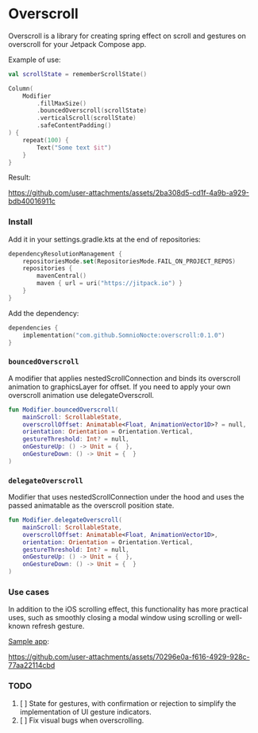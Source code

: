 # Overscroll

Overscroll is a library for creating spring effect on scroll and gestures on overscroll for your Jetpack Compose app.

Example of use: 
```Kotlin
val scrollState = rememberScrollState()

Column(
    Modifier
        .fillMaxSize()
        .bouncedOverscroll(scrollState)
        .verticalScroll(scrollState)
        .safeContentPadding()
) {
    repeat(100) {
        Text("Some text $it")
    }
}
```

Result: 

https://github.com/user-attachments/assets/2ba308d5-cd1f-4a9b-a929-bdb40016911c

### Install

Add it in your settings.gradle.kts at the end of repositories:

```kotlin
dependencyResolutionManagement {
    repositoriesMode.set(RepositoriesMode.FAIL_ON_PROJECT_REPOS)
    repositories {
        mavenCentral()
        maven { url = uri("https://jitpack.io") }
    }
}
```

Add the dependency:

```kotlin
dependencies {
    implementation("com.github.SomnioNocte:overscroll:0.1.0")
}
```

### `bouncedOverscroll`

A modifier that applies nestedScrollConnection and binds its overscroll animation to graphicsLayer for offset.
If you need to apply your own overscroll animation use delegateOverscroll.

```kotlin
fun Modifier.bouncedOverscroll(
    mainScroll: ScrollableState,
    overscrollOffset: Animatable<Float, AnimationVector1D>? = null,
    orientation: Orientation = Orientation.Vertical,
    gestureThreshold: Int? = null,
    onGestureUp: () -> Unit = {  },
    onGestureDown: () -> Unit = {  }
)
```

### `delegateOverscroll`

Modifier that uses nestedScrollConnection under the hood and uses the passed animatable as the overscroll position state.

```kotlin
fun Modifier.delegateOverscroll(
    mainScroll: ScrollableState,
    overscrollOffset: Animatable<Float, AnimationVector1D>,
    orientation: Orientation = Orientation.Vertical,
    gestureThreshold: Int? = null,
    onGestureUp: () -> Unit = {  },
    onGestureDown: () -> Unit = {  }
)
```

### Use cases

In addition to the iOS scrolling effect, this functionality has more practical uses, such as smoothly closing a modal window using scrolling or well-known refresh gesture.

[Sample app](https://github.com/SomnioNocte/overscroll/blob/master/app/src/main/java/com/somnio_nocte/overscroll/MainActivity.kt):

https://github.com/user-attachments/assets/70296e0a-f616-4929-928c-77aa22114cbd

### TODO

1. [ ] State for gestures, with confirmation or rejection to simplify the implementation of UI gesture indicators.
2. [ ] Fix visual bugs when overscrolling.
